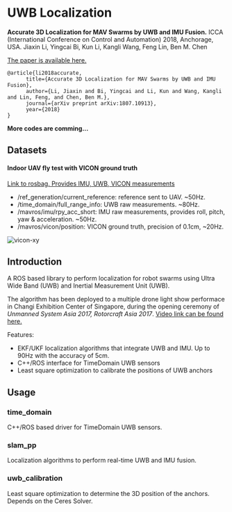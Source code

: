 # UWB Localization
**Accurate 3D Localization for MAV Swarms by UWB and IMU Fusion.**
ICCA (International Conference on Control and Automation) 2018, Anchorage, USA.
Jiaxin Li, Yingcai Bi, Kun Li, Kangli Wang, Feng Lin, Ben M. Chen

[The paper is available here.](https://arxiv.org/abs/1807.10913)
```
@article{li2018accurate,
      title={Accurate 3D Localization for MAV Swarms by UWB and IMU Fusion},
      author={Li, Jiaxin and Bi, Yingcai and Li, Kun and Wang, Kangli and Lin, Feng, and Chen, Ben M.},
      journal={arXiv preprint arXiv:1807.10913},
      year={2018}
}
```

**More codes are comming...**

## Datasets
#### Indoor UAV fly test with VICON ground truth
[Link to rosbag. Provides IMU, UWB, VICON measurements](https://drive.google.com/open?id=1dS5iMt53TOVeWWPnecTjIHguOV3qjjr3)

* /ref_generation/current_reference: reference sent to UAV. ~50Hz.
* /time_domain/full_range_info: UWB raw measurements. ~80Hz.
* /mavros/imu/rpy_acc_short: IMU raw measurements, provides roll, pitch, yaw & acceleration. ~50Hz.
* /mavros/vicon/position: VICON ground truth, precision of 0.1cm, ~20Hz.

![vicon-xy]('images/vicon-xy.png')



## Introduction
A ROS based library to perform localization for robot swarms using Ultra Wide Band (UWB) and Inertial Measurement Unit (UWB). 

The algorithm has been deployed to a multiple drone light show performace in Changi Exhibition Center of Singapore, during the opening ceremony of *Unmanned System Asia 2017, Rotorcraft Asia 2017*. [Video link can be found here.](https://youtu.be/1id49danIK4)

Features:
* EKF/UKF localization algorithms that integrate UWB and IMU. Up to 90Hz with the accuracy of 5cm.
* C++/ROS interface for TimeDomain UWB sensors
* Least square optimization to calibrate the positions of UWB anchors

## Usage
### time_domain
C++/ROS based driver for TimeDomain UWB sensors.
### slam_pp
Localization algorithms to perform real-time UWB and IMU fusion.
### uwb_calibration
Least square optimization to determine the 3D position of the anchors. Depends on the Ceres Solver.
